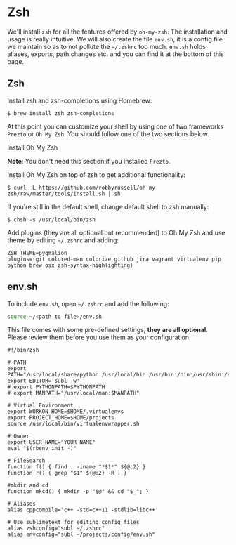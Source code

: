 # Zsh

We'll install `zsh` for all the features offered by `oh-my-zsh`. The installation and usage is really intuitive. We will also create the file `env.sh`, it is a config file we maintain so as to not pollute the `~/.zshrc` too much. `env.sh` holds aliases, exports, path changes etc. and you can find it at the bottom of this page.

## Zsh

Install zsh and zsh-completions using Homebrew:

```
$ brew install zsh zsh-completions
```

At this point you can customize your shell by using one of two frameworks `Prezto` or `Oh My Zsh`. You should follow one of the two sections below.



Install Oh My Zsh

**Note**: You don't need this section if you installed `Prezto`.

Install Oh My Zsh on top of zsh to get additional functionality:

```
$ curl -L https://github.com/robbyrussell/oh-my-zsh/raw/master/tools/install.sh | sh
```

If you're still in the default shell, change default shell to zsh manually:

```
$ chsh -s /usr/local/bin/zsh
```

Add plugins \(they are all optional but recommended\) to Oh My Zsh and use theme by editing `~/.zshrc` and adding:

```
ZSH_THEME=pygmalion
plugins=(git colored-man colorize github jira vagrant virtualenv pip python brew osx zsh-syntax-highlighting)
```

## env.sh

To include `env.sh`, open `~/.zshrc` and add the following:

```sh
source ~/<path to file>/env.sh
```

This file comes with some pre-defined settings, **they are all optional**. Please review them before you use them as your configuration.

```
#!/bin/zsh

# PATH
export PATH="/usr/local/share/python:/usr/local/bin:/usr/bin:/bin:/usr/sbin:/sbin"
export EDITOR='subl -w'
# export PYTHONPATH=$PYTHONPATH
# export MANPATH="/usr/local/man:$MANPATH"

# Virtual Environment
export WORKON_HOME=$HOME/.virtualenvs
export PROJECT_HOME=$HOME/projects
source /usr/local/bin/virtualenvwrapper.sh

# Owner
export USER_NAME="YOUR NAME"
eval "$(rbenv init -)"

# FileSearch
function f() { find . -iname "*$1*" ${@:2} }
function r() { grep "$1" ${@:2} -R . }

#mkdir and cd
function mkcd() { mkdir -p "$@" && cd "$_"; }

# Aliases
alias cppcompile='c++ -std=c++11 -stdlib=libc++'

# Use sublimetext for editing config files
alias zshconfig="subl ~/.zshrc"
alias envconfig="subl ~/projects/config/env.sh"
```



